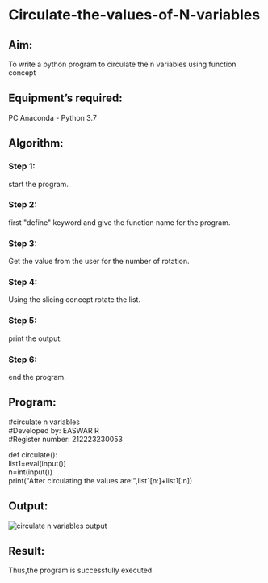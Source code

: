 # Circulate-the-values-of-N-variables
## Aim:
To write a python program to circulate the n variables using function concept
## Equipment’s required:
PC
Anaconda - Python 3.7
## Algorithm: 
### Step 1: 
start the program.
### Step 2: 
first "define" keyword and give the function name for the program.
### Step 3: 
Get the value from the user for the number of rotation.
### Step 4: 
Using the slicing concept rotate the list.
### Step 5: 
print the output.
### Step 6: 
end the program.
## Program:
#circulate n variables   
#Developed by: EASWAR R     
#Register number: 212223230053    

def circulate():    
    list1=eval(input())    
    n=int(input())    
    print("After circulating the values are:",list1[n:]+list1[:n])
## Output:
![circulate n variables  output](https://github.com/EaswarR2005/Circulate-the-values-of-N-variables/assets/146931525/fda8e7a7-24b0-41fc-8431-f637ad490a79)

## Result:
Thus,the program is successfully executed.
